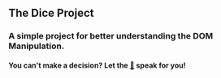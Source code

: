 ## The Dice Project 

### A simple project for better understanding the DOM Manipulation.

#### You can't make a decision? Let the [🎲](https://marias-dice.netlify.app/) speak for you!

 
